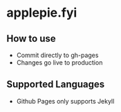 # applepie.fyi

## How to use
- Commit directly to gh-pages
- Changes go live to production

## Supported Languages
- Github Pages only supports Jekyll
